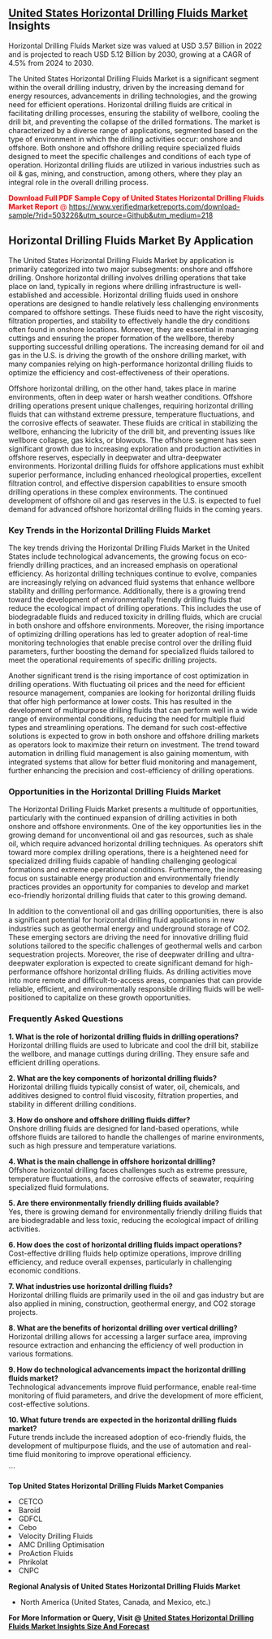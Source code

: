 <h2><a href="https://www.verifiedmarketreports.com/download-sample/?rid=503226&amp;utm_source=Github&amp;utm_medium=218" target="_blank">United States Horizontal Drilling Fluids Market</a> Insights</h2><p>Horizontal Drilling Fluids Market size was valued at USD 3.57 Billion in 2022 and is projected to reach USD 5.12 Billion by 2030, growing at a CAGR of 4.5% from 2024 to 2030.</p><p> <p>The United States Horizontal Drilling Fluids Market is a significant segment within the overall drilling industry, driven by the increasing demand for energy resources, advancements in drilling technologies, and the growing need for efficient operations. Horizontal drilling fluids are critical in facilitating drilling processes, ensuring the stability of wellbore, cooling the drill bit, and preventing the collapse of the drilled formations. The market is characterized by a diverse range of applications, segmented based on the type of environment in which the drilling activities occur: onshore and offshore. Both onshore and offshore drilling require specialized fluids designed to meet the specific challenges and conditions of each type of operation. Horizontal drilling fluids are utilized in various industries such as oil & gas, mining, and construction, among others, where they play an integral role in the overall drilling process. <p><span class=""><span style="color: #ff0000;"><strong>Download Full PDF Sample Copy of United States Horizontal Drilling Fluids Market Report</strong> @ </span><a href="https://www.verifiedmarketreports.com/download-sample/?rid=503226&amp;utm_source=Github&amp;utm_medium=218" target="_blank">https://www.verifiedmarketreports.com/download-sample/?rid=503226&amp;utm_source=Github&amp;utm_medium=218</a></span></p></p> <h2>Horizontal Drilling Fluids Market By Application</h2> <p>The United States Horizontal Drilling Fluids Market by application is primarily categorized into two major subsegments: onshore and offshore drilling. Onshore horizontal drilling involves drilling operations that take place on land, typically in regions where drilling infrastructure is well-established and accessible. Horizontal drilling fluids used in onshore operations are designed to handle relatively less challenging environments compared to offshore settings. These fluids need to have the right viscosity, filtration properties, and stability to effectively handle the dry conditions often found in onshore locations. Moreover, they are essential in managing cuttings and ensuring the proper formation of the wellbore, thereby supporting successful drilling operations. The increasing demand for oil and gas in the U.S. is driving the growth of the onshore drilling market, with many companies relying on high-performance horizontal drilling fluids to optimize the efficiency and cost-effectiveness of their operations. <p>Offshore horizontal drilling, on the other hand, takes place in marine environments, often in deep water or harsh weather conditions. Offshore drilling operations present unique challenges, requiring horizontal drilling fluids that can withstand extreme pressure, temperature fluctuations, and the corrosive effects of seawater. These fluids are critical in stabilizing the wellbore, enhancing the lubricity of the drill bit, and preventing issues like wellbore collapse, gas kicks, or blowouts. The offshore segment has seen significant growth due to increasing exploration and production activities in offshore reserves, especially in deepwater and ultra-deepwater environments. Horizontal drilling fluids for offshore applications must exhibit superior performance, including enhanced rheological properties, excellent filtration control, and effective dispersion capabilities to ensure smooth drilling operations in these complex environments. The continued development of offshore oil and gas reserves in the U.S. is expected to fuel demand for advanced offshore horizontal drilling fluids in the coming years.</p> <h3>Key Trends in the Horizontal Drilling Fluids Market</h3> <p>The key trends driving the Horizontal Drilling Fluids Market in the United States include technological advancements, the growing focus on eco-friendly drilling practices, and an increased emphasis on operational efficiency. As horizontal drilling techniques continue to evolve, companies are increasingly relying on advanced fluid systems that enhance wellbore stability and drilling performance. Additionally, there is a growing trend toward the development of environmentally friendly drilling fluids that reduce the ecological impact of drilling operations. This includes the use of biodegradable fluids and reduced toxicity in drilling fluids, which are crucial in both onshore and offshore environments. Moreover, the rising importance of optimizing drilling operations has led to greater adoption of real-time monitoring technologies that enable precise control over the drilling fluid parameters, further boosting the demand for specialized fluids tailored to meet the operational requirements of specific drilling projects.</p> <p>Another significant trend is the rising importance of cost optimization in drilling operations. With fluctuating oil prices and the need for efficient resource management, companies are looking for horizontal drilling fluids that offer high performance at lower costs. This has resulted in the development of multipurpose drilling fluids that can perform well in a wide range of environmental conditions, reducing the need for multiple fluid types and streamlining operations. The demand for such cost-effective solutions is expected to grow in both onshore and offshore drilling markets as operators look to maximize their return on investment. The trend toward automation in drilling fluid management is also gaining momentum, with integrated systems that allow for better fluid monitoring and management, further enhancing the precision and cost-efficiency of drilling operations.</p> <h3>Opportunities in the Horizontal Drilling Fluids Market</h3> <p>The Horizontal Drilling Fluids Market presents a multitude of opportunities, particularly with the continued expansion of drilling activities in both onshore and offshore environments. One of the key opportunities lies in the growing demand for unconventional oil and gas resources, such as shale oil, which require advanced horizontal drilling techniques. As operators shift toward more complex drilling operations, there is a heightened need for specialized drilling fluids capable of handling challenging geological formations and extreme operational conditions. Furthermore, the increasing focus on sustainable energy production and environmentally friendly practices provides an opportunity for companies to develop and market eco-friendly horizontal drilling fluids that cater to this growing demand.</p> <p>In addition to the conventional oil and gas drilling opportunities, there is also a significant potential for horizontal drilling fluid applications in new industries such as geothermal energy and underground storage of CO2. These emerging sectors are driving the need for innovative drilling fluid solutions tailored to the specific challenges of geothermal wells and carbon sequestration projects. Moreover, the rise of deepwater drilling and ultra-deepwater exploration is expected to create significant demand for high-performance offshore horizontal drilling fluids. As drilling activities move into more remote and difficult-to-access areas, companies that can provide reliable, efficient, and environmentally responsible drilling fluids will be well-positioned to capitalize on these growth opportunities.</p> <h3>Frequently Asked Questions</h3> <p><strong>1. What is the role of horizontal drilling fluids in drilling operations?</strong><br>Horizontal drilling fluids are used to lubricate and cool the drill bit, stabilize the wellbore, and manage cuttings during drilling. They ensure safe and efficient drilling operations.</p> <p><strong>2. What are the key components of horizontal drilling fluids?</strong><br>Horizontal drilling fluids typically consist of water, oil, chemicals, and additives designed to control fluid viscosity, filtration properties, and stability in different drilling conditions.</p> <p><strong>3. How do onshore and offshore drilling fluids differ?</strong><br>Onshore drilling fluids are designed for land-based operations, while offshore fluids are tailored to handle the challenges of marine environments, such as high pressure and temperature variations.</p> <p><strong>4. What is the main challenge in offshore horizontal drilling?</strong><br>Offshore horizontal drilling faces challenges such as extreme pressure, temperature fluctuations, and the corrosive effects of seawater, requiring specialized fluid formulations.</p> <p><strong>5. Are there environmentally friendly drilling fluids available?</strong><br>Yes, there is growing demand for environmentally friendly drilling fluids that are biodegradable and less toxic, reducing the ecological impact of drilling activities.</p> <p><strong>6. How does the cost of horizontal drilling fluids impact operations?</strong><br>Cost-effective drilling fluids help optimize operations, improve drilling efficiency, and reduce overall expenses, particularly in challenging economic conditions.</p> <p><strong>7. What industries use horizontal drilling fluids?</strong><br>Horizontal drilling fluids are primarily used in the oil and gas industry but are also applied in mining, construction, geothermal energy, and CO2 storage projects.</p> <p><strong>8. What are the benefits of horizontal drilling over vertical drilling?</strong><br>Horizontal drilling allows for accessing a larger surface area, improving resource extraction and enhancing the efficiency of well production in various formations.</p> <p><strong>9. How do technological advancements impact the horizontal drilling fluids market?</strong><br>Technological advancements improve fluid performance, enable real-time monitoring of fluid parameters, and drive the development of more efficient, cost-effective solutions.</p> <p><strong>10. What future trends are expected in the horizontal drilling fluids market?</strong><br>Future trends include the increased adoption of eco-friendly fluids, the development of multipurpose fluids, and the use of automation and real-time fluid monitoring to improve operational efficiency.</p> ```</p><p><strong>Top United States Horizontal Drilling Fluids Market Companies</strong></p><div data-test-id=""><p><li>CETCO</li><li> Baroid</li><li> GDFCL</li><li> Cebo</li><li> Velocity Drilling Fluids</li><li> AMC Drilling Optimisation</li><li> ProAction Fluids</li><li> Phrikolat</li><li> CNPC</li></p><div><strong>Regional Analysis of&nbsp;United States Horizontal Drilling Fluids Market</strong></div><ul><li dir="ltr"><p dir="ltr">North America&nbsp;(United States, Canada, and Mexico, etc.)</p></li></ul><p><strong>For More Information or Query, Visit @&nbsp;</strong><strong><a href="https://www.verifiedmarketreports.com/product/horizontal-drilling-fluids-market/?utm_source=Github&amp;utm_medium=218" target="_blank">United States Horizontal Drilling Fluids Market Insights Size And Forecast</a></strong></p></div>
